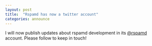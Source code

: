 ```yaml
---
layout: post
title:  "Rspamd has now a twitter account"
categories: announce
---
```


I will now publish updates about rspamd development in its [@rspamd](https://x.com/rspamd) account. Please follow to keep in touch!
